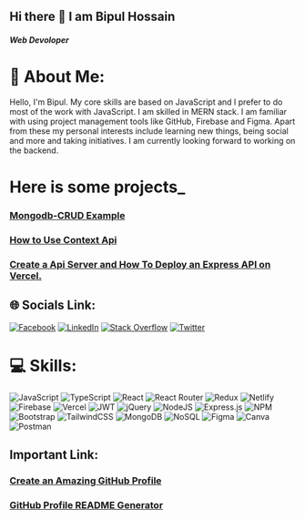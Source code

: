 ## Hi there 👋 I am Bipul Hossain
##### Web Devoloper

# 💫 About Me:
Hello, I'm Bipul. My core skills are based on JavaScript and I prefer to do most of the work with JavaScript. I am skilled in MERN stack. I am familiar with using project management tools like GitHub, Firebase and Figma. Apart from these my personal interests include learning new things, being social and more and taking initiatives. I am currently looking forward to working on the backend.
# Here is some projects_
### [Mongodb-CRUD Example](https://github.com/bipul-hossein/Mongodb-CRUD/blob/main/README.md)
### [How to Use Context Api](https://github.com/bipul-hossein/How-to-use-Context)
### [Create a Api Server and How To Deploy an Express API on Vercel.](https://github.com/bipul-hossein/frist-api-deploy)


## 🌐 Socials Link:
[![Facebook](https://img.shields.io/badge/Facebook-%231877F2.svg?logo=Facebook&logoColor=white)](https://facebook.com/https://www.facebook.com/bipulFB/) [![LinkedIn](https://img.shields.io/badge/LinkedIn-%230077B5.svg?logo=linkedin&logoColor=white)](https://linkedin.com/in/bipul-hossain/) [![Stack Overflow](https://img.shields.io/badge/-Stackoverflow-FE7A16?logo=stack-overflow&logoColor=white)](https://stackoverflow.com/users/) [![Twitter](https://img.shields.io/badge/Twitter-%231DA1F2.svg?logo=Twitter&logoColor=white)](https://twitter.com/https://twitter.com/bipul_hossein) 

# 💻 Skills:
![JavaScript](https://img.shields.io/badge/javascript-%23323330.svg?style=flat-square&logo=javascript&logoColor=%23F7DF1E) ![TypeScript](https://img.shields.io/badge/typescript-%23007ACC.svg?style=flat-square&logo=typescript&logoColor=white)  ![React](https://img.shields.io/badge/react-%2320232a.svg?style=flat-square&logo=react&logoColor=%2361DAFB) ![React Router](https://img.shields.io/badge/React_Router-CA4245?style=flat-square&logo=react-router&logoColor=white) ![Redux](https://img.shields.io/badge/redux-%23593d88.svg?style=flat-square&logo=redux&logoColor=white) ![Netlify](https://img.shields.io/badge/netlify-%23000000.svg?style=flat-square&logo=netlify&logoColor=#00C7B7) ![Firebase](https://img.shields.io/badge/firebase-%23039BE5.svg?style=flat-square&logo=firebase) ![Vercel](https://img.shields.io/badge/vercel-%23000000.svg?style=flat-square&logo=vercel&logoColor=white) ![JWT](https://img.shields.io/badge/JWT-black?style=flat-square&logo=JSON%20web%20tokens) ![jQuery](https://img.shields.io/badge/jquery-%230769AD.svg?style=flat-square&logo=jquery&logoColor=white) ![NodeJS](https://img.shields.io/badge/node.js-6DA55F?style=flat-square&logo=node.js&logoColor=white) ![Express.js](https://img.shields.io/badge/express.js-%23404d59.svg?style=flat-square&logo=express&logoColor=%2361DAFB) ![NPM](https://img.shields.io/badge/NPM-%23000000.svg?style=flat-square&logo=npm&logoColor=white)  ![Bootstrap](https://img.shields.io/badge/bootstrap-%23563D7C.svg?style=flat-square&logo=bootstrap&logoColor=white) ![TailwindCSS](https://img.shields.io/badge/tailwindcss-%2338B2AC.svg?style=flat-square&logo=tailwind-css&logoColor=white) ![MongoDB](https://img.shields.io/badge/MongoDB-%234ea94b.svg?style=flat-square&logo=mongodb&logoColor=white) ![NoSQL](https://img.shields.io/badge/nosql-%2300f.svg?style=flat-square&logo=mysql&logoColor=white) ![Figma](https://img.shields.io/badge/figma-%23F24E1E.svg?style=flat-square&logo=figma&logoColor=white) ![Canva](https://img.shields.io/badge/Canva-%2300C4CC.svg?style=flat-square&logo=Canva&logoColor=white) ![Postman](https://img.shields.io/badge/Postman-FF6C37?style=flat-square&logo=postman&logoColor=white)

## Important Link:
### [Create an Amazing GitHub Profile](https://www.youtube.com/watch?v=5MJq-1lprlU)
### [GitHub Profile README Generator](https://arturssmirnovs.github.io/github-profile-readme-generator/)
